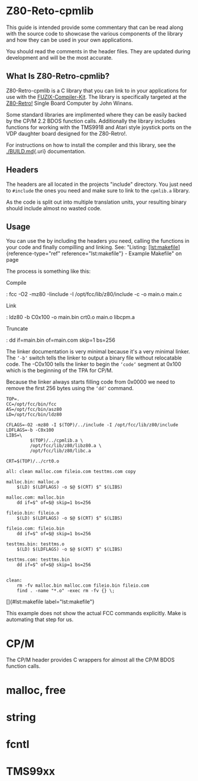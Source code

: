 # Z80-Reto-cpmlib

This guide is intended provide some commentary that can be read along
with the source code to showcase the various components of the library
and how they can be used in your own applications.

You should read the comments in the header files. They are updated
during development and will be the most accurate.

## What Is Z80-Retro-cpmlib?

Z80-Retro-cpmlib is a C library that you can link to in your
applications for use with the
[FUZIX-Compiler-Kit](https://github.com/etchedpixels/fuzix-compiler-kit.git).
The library is specifically targeted at the
[Z80-Retro!](https://github.com/z80-retro) Single Board Computer by John
Winans.

Some standard libraries are implimented where they can be easily backed
by the CP/M 2.2 BDOS function calls. Additionally the library includes
functions for working with the TMS9918 and Atari style joystick ports on
the VDP daughter board designed for the Z80-Retro!.

For instructions on how to install the compiler and this library, see
the [./BUILD.md](./BUILD.md){.uri} documentation.

## Headers

The headers are all located in the projects \"include\" directory. You
just need to `#include` the ones you need and make sure to link to the
`cpmlib.a` library.

As the code is split out into multiple translation units, your resulting
binary should include almost no wasted code.

## Usage

You can use the by including the headers you need, calling the functions
in your code and finally compilling and linking. See: \"Listing:
[\[lst:makefile\]](#lst:makefile){reference-type="ref"
reference="lst:makefile"} - Example Makefile\" on page

The process is something like this:

Compile

:   fcc -O2 -mz80 -Iinclude -I /opt/fcc/lib/z80/include -c -o main.o
    main.c

Link

:   ldz80 -b C0x100 -o main.bin crt0.o main.o libcpm.a

Truncate

:   dd if=main.bin of=main.com skip=1 bs=256

The linker documentation is very minimal because it's a very minimal
linker. The `‘-b‘` switch tells the linker to output a binary file
without relocatable code. The -C0x100 tells the linker to begin the
`‘code‘` segment at 0x100 which is the beginning of the TPA for CP/M.

Because the linker always starts filling code from 0x0000 we need to
remove the first 256 bytes using the `‘dd‘` command.

``` {.makefile language="make" caption="Example Makefile"}
TOP=.
CC=/opt/fcc/bin/fcc
AS=/opt/fcc/bin/asz80
LD=/opt/fcc/bin/ldz80

CFLAGS=-O2 -mz80 -I $(TOP)/../include -I /opt/fcc/lib/z80/include
LDFLAGS=-b -C0x100
LIBS=\
         $(TOP)/../cpmlib.a \
         /opt/fcc/lib/z80/libz80.a \
         /opt/fcc/lib/z80/libc.a

CRT=$(TOP)/../crt0.o

all: clean malloc.com fileio.com testtms.com copy

malloc.bin: malloc.o
    $(LD) $(LDFLAGS) -o $@ $(CRT) $^ $(LIBS)

malloc.com: malloc.bin
    dd if=$^ of=$@ skip=1 bs=256

fileio.bin: fileio.o
    $(LD) $(LDFLAGS) -o $@ $(CRT) $^ $(LIBS)

fileio.com: fileio.bin
    dd if=$^ of=$@ skip=1 bs=256

testtms.bin: testtms.o
    $(LD) $(LDFLAGS) -o $@ $(CRT) $^ $(LIBS)

testtms.com: testtms.bin
    dd if=$^ of=$@ skip=1 bs=256


clean:
    rm -fv malloc.bin malloc.com fileio.bin fileio.com
    find . -name "*.o" -exec rm -fv {} \;
```

[]{#lst:makefile label="lst:makefile"}

This example does not show the actual FCC commands explicitly. Make is
automating that step for us.

# CP/M

The CP/M header provides C wrappers for almost all the CP/M BDOS
function calls.

# malloc, free

# string

# fcntl

# TMS99xx
